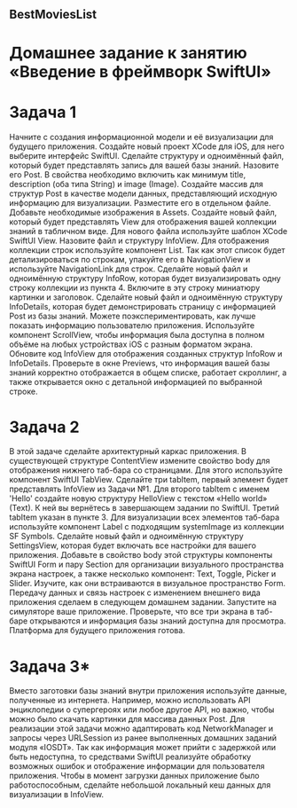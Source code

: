 ## BestMoviesList

# Домашнее задание к занятию «Введение в фреймворк SwiftUI»

# Задача 1

Начните с создания информационной модели и её визуализации для будущего приложения. Создайте новый проект XCode для iOS, для него выберите интерфейс SwiftUI.
Сделайте структуру и одноимённый файл, который будет представлять запись для вашей базы знаний. Назовите его Post. В свойства необходимо включить как минимум title, description (оба типа String) и image (Image).
Создайте массив для структур Post в качестве модели данных, представляющий исходную информацию для визуализации. Разместите его в отдельном файле. Добавьте необходимые изображения в Assets.
Создайте новый файл, который будет представлять View для отображения вашей коллекции знаний в табличном виде. Для нового файла используйте шаблон XCode SwiftUI View. Назовите файл и структуру InfoView. Для отображения коллекции строк используйте компонент List. Так как этот список будет детализироваться по строкам, упакуйте его в NavigationView и используйте NavigationLink для строк.
Сделайте новый файл и одноимённую структуру InfoRow, которая будет визуализировать одну строку коллекции из пункта 4. Включите в эту строку миниатюру картинки и заголовок.
Сделайте новый файл и одноимённую структуру InfoDetails, которая будет демонстрировать страницу с информацией Post из базы знаний. Можете поэкспериментировать, как лучше показать информацию пользователю приложения. Используйте компонент ScrollView, чтобы информация была доступна в полном объёме на любых устройствах iOS с разным форматом экрана.
Обновите код InfoView для отображения созданных структур InfoRow и InfoDetails. Проверьте в окне Previews, что информация вашей базы знаний корректно отображается в общем списке, работает скроллинг, а также открывается окно с детальной информацией по выбранной строке.
# Задача 2

В этой задаче сделайте архитектурный каркас приложения.
В существующей структуре ContentView измените свойство body для отображения нижнего таб-бара со страницами. Для этого используйте компонент SwiftUI TabView. Сделайте три tabItem, первый элемент будет представлять InfoView из Задачи №1. Для второго tabItem с именем 'Hello' создайте новую структуру HelloView c текстом «Hello world» (Text). К ней вы вернётесь в завершающем задании по SwiftUI. Третий tabItem указан в пункте 3. Для визуализации всех элементов таб-бара используйте компонент Label с подходящим systemImage из коллекции SF Symbols.
Сделайте новый файл и одноимённую структуру SettingsView, которая будет включать все настройки для вашего приложения. Добавьте в свойство body этой структуры компоненты SwiftUI Form и пару Section для организации визуального пространства экрана настроек, а также несколько компонент: Text, Toggle, Picker и Slider. Изучите, как они встраиваются в визуальное пространство Form. Передачу данных и связь настроек с изменением внешнего вида приложения сделаем в следующем домашнем задании.
Запустите на симуляторе ваше приложение. Проверьте, что все три экрана в таб-баре открываются и информация базы знаний доступна для просмотра. Платформа для будущего приложения готова.
# Задача 3*

Вместо заготовки базы знаний внутри приложения используйте данные, полученные из интернета. Например, можно использовать API энциклопедии о супергероях или любое другое API, но важно, чтобы можно было скачать картинки для массива данных Post.
Для реализации этой задачи можно адаптировать код NetworkManager и запросы через URLSession из ранее выполненных домашних заданий модуля «IOSDT».
Так как информация может прийти с задержкой или быть недоступна, то средствами SwiftUI реализуйте обработку возможных ошибок и отображение информации для пользователя приложения. Чтобы в момент загрузки данных приложение было работоспособным, сделайте небольшой локальный кеш данных для визуализации в InfoView.

